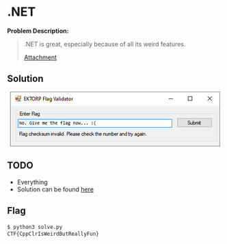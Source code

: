 # .NET

**Problem Description:**

> .NET is great, especially because of all its weird features.<br>
>
> [Attachment](./a8d65cb3b53a09c557b4e9a1744e08f73d0571dba9d79241fed3519cdd38f14c51472b108353f033e3223b5ec48bb8f0296b2abc3142ea0690592b9904816d3b)

## Solution

<center><img src="./images/EKTORPFlagValidator.png"/></center>

##  TODO

- Everything
- Solution can be found [here](./solve.py)

## Flag

```
$ python3 solve.py
CTF{CppClrIsWeirdButReallyFun}
```

